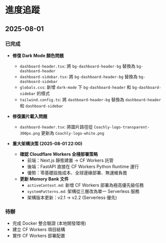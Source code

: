 # 進度追蹤

## 2025-08-01

### 已完成
- **修復 Dark Mode 顏色問題**
  - `dashboard-header.tsx`: 將 `bg-dashboard-header-bg` 替換為 `bg-dashboard-header`
  - `dashboard-sidebar.tsx`: 將 `bg-dashboard-header-bg` 替換為 `bg-dashboard-sidebar`
  - `globals.css`: 新增 `dark-mode` 下 `bg-dashboard-header` 和 `bg-dashboard-sidebar` 的樣式
  - `tailwind.config.ts`: 將 `dashboard-header-bg` 替換為 `dashboard-header` 和 `dashboard-sidebar`

- **修復圖片載入問題**
  - `dashboard-header.tsx`: 將圖片路徑從 `Coachly-logo-transparent-300px.png` 更新為 `Coachly-logo-white.png`

- **重大架構決策 (2025-08-01 22:00)**
  - **確認 Cloudflare Workers 全棧部署策略**
    - 前端：Next.js 靜態建置 → CF Workers 託管
    - 後端：FastAPI 直接在 CF Workers Python Runtime 運行
    - 優勢：零基礎設施成本、全球邊緣部署、無運維負擔
  - **更新 Memory Bank 文件**
    - `activeContext.md`: 新增 CF Workers 部署為極高優先級任務
    - `systemPatterns.md`: 架構從三層改為單一 Serverless 服務
    - 架構版本更新：v2.1 → v2.2 (Serverless 優先)

### 待辦
- 完成 Docker 整合驗證 (本地開發環境)
- 建立 CF Workers 項目結構
- 實作 CF Workers 部署配置
